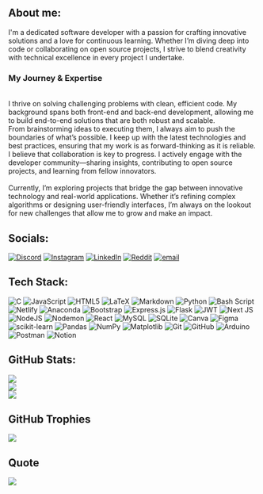 ## About me:
I'm a dedicated software developer with a passion for crafting innovative solutions and a love for continuous learning. Whether I’m diving deep into code or collaborating on open source projects, I strive to blend creativity with technical excellence in every project I undertake.<br>
### My Journey & Expertise
<br>I thrive on solving challenging problems with clean, efficient code. My background spans both front-end and back-end development, allowing me to build end-to-end solutions that are both robust and scalable.<br>From brainstorming ideas to executing them, I always aim to push the boundaries of what’s possible. I keep up with the latest technologies and best practices, ensuring that my work is as forward-thinking as it is reliable.<br>I believe that collaboration is key to progress. I actively engage with the developer community—sharing insights, contributing to open source projects, and learning from fellow innovators.<br><br>Currently, I’m exploring projects that bridge the gap between innovative technology and real-world applications. Whether it’s refining complex algorithms or designing user-friendly interfaces, I’m always on the lookout for new challenges that allow me to grow and make an impact.


## Socials:
[![Discord](https://img.shields.io/badge/Discord-%237289DA.svg?logo=discord&logoColor=white)](https://discord.gg/_saint_pierre) [![Instagram](https://img.shields.io/badge/Instagram-%23E4405F.svg?logo=Instagram&logoColor=white)](https://instagram.com/p.i.err.e) [![LinkedIn](https://img.shields.io/badge/LinkedIn-%230077B5.svg?logo=linkedin&logoColor=white)](https://linkedin.com/in/pierre-mokili) [![Reddit](https://img.shields.io/badge/Reddit-%23FF4500.svg?logo=Reddit&logoColor=white)](https://reddit.com/user/Lit-Saint) [![email](https://img.shields.io/badge/Email-D14836?logo=gmail&logoColor=white)](mailto:kiaripierre0@gmail.com) 

## Tech Stack:
![C](https://img.shields.io/badge/c-%2300599C.svg?style=for-the-badge&logo=c&logoColor=white) ![JavaScript](https://img.shields.io/badge/javascript-%23323330.svg?style=for-the-badge&logo=javascript&logoColor=%23F7DF1E) ![HTML5](https://img.shields.io/badge/html5-%23E34F26.svg?style=for-the-badge&logo=html5&logoColor=white) ![LaTeX](https://img.shields.io/badge/latex-%23008080.svg?style=for-the-badge&logo=latex&logoColor=white) ![Markdown](https://img.shields.io/badge/markdown-%23000000.svg?style=for-the-badge&logo=markdown&logoColor=white) ![Python](https://img.shields.io/badge/python-3670A0?style=for-the-badge&logo=python&logoColor=ffdd54) ![Bash Script](https://img.shields.io/badge/bash_script-%23121011.svg?style=for-the-badge&logo=gnu-bash&logoColor=white) ![Netlify](https://img.shields.io/badge/netlify-%23000000.svg?style=for-the-badge&logo=netlify&logoColor=#00C7B7) ![Anaconda](https://img.shields.io/badge/Anaconda-%2344A833.svg?style=for-the-badge&logo=anaconda&logoColor=white) ![Bootstrap](https://img.shields.io/badge/bootstrap-%238511FA.svg?style=for-the-badge&logo=bootstrap&logoColor=white) ![Express.js](https://img.shields.io/badge/express.js-%23404d59.svg?style=for-the-badge&logo=express&logoColor=%2361DAFB) ![Flask](https://img.shields.io/badge/flask-%23000.svg?style=for-the-badge&logo=flask&logoColor=white) ![JWT](https://img.shields.io/badge/JWT-black?style=for-the-badge&logo=JSON%20web%20tokens) ![Next JS](https://img.shields.io/badge/Next-black?style=for-the-badge&logo=next.js&logoColor=white) ![NodeJS](https://img.shields.io/badge/node.js-6DA55F?style=for-the-badge&logo=node.js&logoColor=white) ![Nodemon](https://img.shields.io/badge/NODEMON-%23323330.svg?style=for-the-badge&logo=nodemon&logoColor=%BBDEAD) ![React](https://img.shields.io/badge/react-%2320232a.svg?style=for-the-badge&logo=react&logoColor=%2361DAFB) ![MySQL](https://img.shields.io/badge/mysql-4479A1.svg?style=for-the-badge&logo=mysql&logoColor=white) ![SQLite](https://img.shields.io/badge/sqlite-%2307405e.svg?style=for-the-badge&logo=sqlite&logoColor=white) ![Canva](https://img.shields.io/badge/Canva-%2300C4CC.svg?style=for-the-badge&logo=Canva&logoColor=white) ![Figma](https://img.shields.io/badge/figma-%23F24E1E.svg?style=for-the-badge&logo=figma&logoColor=white) ![scikit-learn](https://img.shields.io/badge/scikit--learn-%23F7931E.svg?style=for-the-badge&logo=scikit-learn&logoColor=white) ![Pandas](https://img.shields.io/badge/pandas-%23150458.svg?style=for-the-badge&logo=pandas&logoColor=white) ![NumPy](https://img.shields.io/badge/numpy-%23013243.svg?style=for-the-badge&logo=numpy&logoColor=white) ![Matplotlib](https://img.shields.io/badge/Matplotlib-%23ffffff.svg?style=for-the-badge&logo=Matplotlib&logoColor=black) ![Git](https://img.shields.io/badge/git-%23F05033.svg?style=for-the-badge&logo=git&logoColor=white) ![GitHub](https://img.shields.io/badge/github-%23121011.svg?style=for-the-badge&logo=github&logoColor=white) ![Arduino](https://img.shields.io/badge/-Arduino-00979D?style=for-the-badge&logo=Arduino&logoColor=white) ![Postman](https://img.shields.io/badge/Postman-FF6C37?style=for-the-badge&logo=postman&logoColor=white) ![Notion](https://img.shields.io/badge/Notion-%23000000.svg?style=for-the-badge&logo=notion&logoColor=white)
## GitHub Stats:
![](https://github-readme-stats.vercel.app/api?username=sanepierr&theme=radical&hide_border=true&include_all_commits=true&count_private=true)<br/>
![](https://nirzak-streak-stats.vercel.app/?user=sanepierr&theme=radical&hide_border=true)<br/>
![](https://github-readme-stats.vercel.app/api/top-langs/?username=sanepierr&theme=radical&hide_border=true&include_all_commits=true&count_private=true&layout=compact)

## GitHub Trophies
![](https://github-profile-trophy.vercel.app/?username=sanepierr&theme=radical&no-frame=true&no-bg=false&margin-w=4)

## Quote
![](https://quotes-github-readme.vercel.app/api?type=horizontal&theme=radical)

